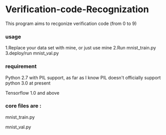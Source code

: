 # Verification-code-Recognization
This program aims to recgonize verification code (from 0 to 9)

### usage
1.Replace your data set with mine, or just use mine
2.Run mnist_train.py
3.deploy/run mnist_val.py
### requirement
Python 2.7 with PIL support, as far as I know PIL doesn't officially support python 3.0 at present

Tensorflow 1.0 and above



### core files are :
mnist_train.py

mnist_val.py
